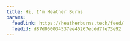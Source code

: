 ```yaml
---
title: Hi, I'm Heather Burns
params:
  feedlink: https://heatherburns.tech/feed/
  feedid: d87d050034537ee45267ecdd7fe73e92
---
```

